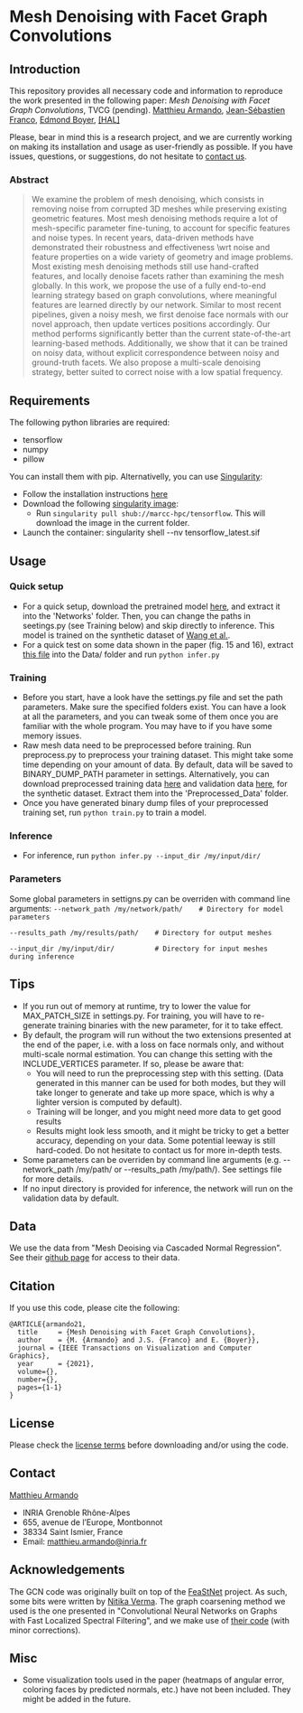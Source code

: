 
# Mesh Denoising with Facet Graph Convolutions

## Introduction
This repository provides all necessary code and information to reproduce the work presented in the following paper:
*Mesh Denoising with Facet Graph Convolutions*, TVCG (pending).
[Matthieu Armando](http://morpheo.inrialpes.fr/people/armando/), [Jean-Sébastien Franco](http://morpheo.inrialpes.fr/~franco/), [Edmond Boyer](http://morpheo.inrialpes.fr/people/Boyer/),
[[HAL]](https://hal.inria.fr/hal-03066322)

Please, bear in mind this is a research project, and we are currently working on making its installation and usage as user-friendly as possible. If you have issues, questions, or suggestions, do not hesitate to [contact us](#contact).
 
### Abstract

> We examine the problem of mesh denoising, which consists in removing noise from corrupted 3D meshes while preserving existing geometric features. Most mesh denoising methods require a lot of mesh-specific parameter fine-tuning, to account for specific features and noise types. In recent years, data-driven methods have demonstrated their robustness and effectiveness \wrt noise and feature properties on a wide variety of geometry and image problems. Most existing mesh denoising methods still use hand-crafted features, and locally denoise facets rather than examining the mesh globally. In this work, we propose the use of a fully end-to-end learning strategy based on graph convolutions, where meaningful features are learned directly by our network. Similar to most recent pipelines, given a noisy mesh, we first denoise face normals with our novel approach, then update vertices positions accordingly.  Our method performs significantly better than the current state-of-the-art learning-based methods. Additionally, we show that it can be trained on noisy data, without explicit correspondence between noisy and ground-truth facets. We also propose a multi-scale denoising strategy, better suited to correct noise with a low spatial frequency.

## Requirements

The following python libraries are required:
- tensorflow
- numpy
- pillow

You can install them with pip. Alternativelly, you can use [Singularity](https://sylabs.io/):
- Follow the installation instructions [here](https://sylabs.io/guides/3.7/user-guide/quick_start.html)
- Download the following [singularity image](https://singularity-hub.org/collections/260/usage):
  - Run `singularity pull shub://marcc-hpc/tensorflow`. This will download the image in the current folder.
- Launch the container: singularity shell --nv tensorflow_latest.sif



## Usage

### Quick setup
- For a quick setup, download the pretrained model [here](https://drive.google.com/file/d/1mVqAnNFKQ-gdyNFGI1cj2eiYHVh2g3D6/view?usp=sharing), and extract it into the 'Networks' folder. Then, you can  change the paths in seetings.py (see Training below) and skip directly to inference. This model is trained on the synthetic dataset of [Wang et al.](https://wang-ps.github.io/denoising.html).
- For a quick test on some data shown in the paper (fig. 15 and 16), extract [this file](https://drive.google.com/file/d/1jrOtU5TPOqt3Pd67mO4tPxHevefiR56n/view?usp=sharing) into the Data/ folder and run `python infer.py`

### Training
- Before you start, have a look have the settings.py file and set the path parameters. Make sure the specified folders exist. You can have a look at all the parameters, and you can tweak some of them once you are familiar with the whole program. You may have to if you have some memory issues.
- Raw mesh data need to be preprocessed before training. Run preprocess.py to preprocess your training dataset. This might take some time depending on your amount of data. By default, data will be saved to BINARY_DUMP_PATH parameter in settings. Alternatively, you can download preprocessed training data [here](https://drive.google.com/file/d/1jEMRQ9d0LTvB1HiX4XhrCHAiVX3cwmSt/view?usp=sharing) and validation data [here](https://drive.google.com/file/d/1Zu3GgvTruvwGKot8UXPeVZAuLWHpBlQs/view?usp=sharing), for the synthetic dataset. Extract them into the 'Preprocessed_Data' folder.
- Once you have generated binary dump files of your preprocessed training set, run `python train.py` to train a model.

### Inference
- For inference, run `python infer.py --input_dir /my/input/dir/`

### Parameters
Some global parameters in settigns.py can be overriden with command line arguments:
`--network_path /my/network/path/    # Directory for model parameters`

`--results_path /my/results/path/    # Directory for output meshes`

`--input_dir /my/input/dir/          # Directory for input meshes during inference`

## Tips

- If you run out of memory at runtime, try to lower the value for MAX_PATCH_SIZE in settings.py. For training, you will have to re-generate training binaries with the new parameter, for it to take effect.
- By default, the program will run without the two extensions presented at the end of the paper, i.e. with a loss on face normals only, and without multi-scale normal estimation. You can change this setting with the INCLUDE_VERTICES parameter. If so, please be aware that:
	- You will need to run the preprocessing step with this setting. (Data generated in this manner can be used for both modes, but they will take longer to generate and take up more space, which is why a lighter version is computed by default).
	- Training will be longer, and you might need more data to get good results
	- Results might look less smooth, and it might be tricky to get a better accuracy, depending on your data. Some potential leeway is still hard-coded. Do not hesitate to contact us for more in-depth tests.
- Some parameters can be overriden by command line arguments (e.g. --network_path /my/path/ or --results_path /my/path/). See settings file for more details.
- If no input directory is provided for inference, the network will run on the validation data by default.


## Data
We use the data from "Mesh Deoising via Cascaded Normal Regression".
See their [github page](https://wang-ps.github.io/denoising.html) for access to their data.

## Citation
If you use this code, please cite the following:
```
@ARTICLE{armando21,  
  title     = {Mesh Denoising with Facet Graph Convolutions},  
  author    = {M. {Armando} and J.S. {Franco} and E. {Boyer}},  
  journal = {IEEE Transactions on Visualization and Computer Graphics},
  year      = {2021},
  volume={},
  number={},
  pages={1-1}
}
```

## License
Please check the [license terms](https://gitlab.inria.fr/marmando/deep-mesh-denoising/blob/master/LICENSE.md) before downloading and/or using the code.


## Contact
[Matthieu Armando](http://morpheo.inrialpes.fr/people/armando/)
 - INRIA Grenoble Rhône-Alpes
 - 655, avenue de l’Europe, Montbonnot
 - 38334 Saint Ismier, France
 - Email: [matthieu.armando@inria.fr](mailto:matthieu.armando@inria.fr)

## Acknowledgements

The GCN code was originally built on top of the [FeaStNet](https://github.com/nitika-verma/FeaStNet) project. As such, some bits were written by [Nitika Verma](https://nitika-verma.github.io/).
The graph coarsening method we used is the one presented in "Convolutional Neural Networks on Graphs with Fast Localized Spectral Filtering", and we make use of [their code](https://github.com/mdeff/cnn_graph) (with minor corrections).

## Misc
- Some visualization tools used in the paper (heatmaps of angular error, coloring faces by predicted normals, etc.) have not been included. They might be added in the future.